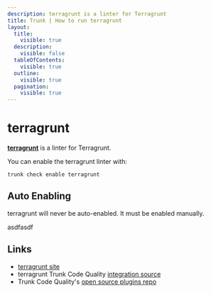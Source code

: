 ```yaml
---
description: terragrunt is a linter for Terragrunt
title: Trunk | How to run terragrunt
layout:
  title:
    visible: true
  description:
    visible: false
  tableOfContents:
    visible: true
  outline:
    visible: true
  pagination:
    visible: true
---
```


# terragrunt

[**terragrunt**](https://terragrunt.gruntwork.io/docs/getting-started/quick-start/) is a linter for Terragrunt.

You can enable the terragrunt linter with:

```shell
trunk check enable terragrunt
```

## Auto Enabling

terragrunt will never be auto-enabled. It must be enabled manually.






asdfasdf



## Links

- [terragrunt site](https://terragrunt.gruntwork.io/docs/getting-started/quick-start/)
- terragrunt Trunk Code Quality [integration source](https://github.com/trunk-io/plugins/tree/main/linters/terragrunt)
- Trunk Code Quality's [open source plugins repo](https://github.com/trunk-io/plugins/tree/main)

